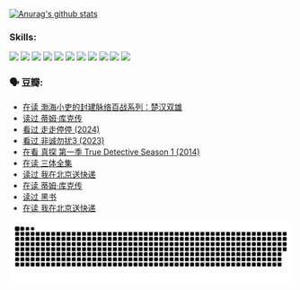 
[![Anurag's github stats](https://github-readme-stats.vercel.app/api?username=w940853815)](https://github.com/anuraghazra/github-readme-stats)

### Skills:

<code><img height="32" src="https://cdn.jsdelivr.net/npm/simple-icons@v5/icons/python.svg"></code>
<code><img height="32" src="https://cdn.jsdelivr.net/npm/simple-icons@v5/icons/javascript.svg"></code>
<code><img height="32" src="https://cdn.jsdelivr.net/npm/simple-icons@v5/icons/django.svg"></code>
<code><img height="32" src="https://cdn.jsdelivr.net/npm/simple-icons@v5/icons/flask.svg"></code>
<code><img height="32" src="https://cdn.jsdelivr.net/npm/simple-icons@v5/icons/vuetify.svg"></code>
<code><img height="32" src="https://cdn.jsdelivr.net/npm/simple-icons@v5/icons/git.svg"></code>
<code><img height="32" src="https://cdn.jsdelivr.net/npm/simple-icons@v5/icons/docker.svg"></code>
<code><img height="32" src="https://cdn.jsdelivr.net/npm/simple-icons@v5/icons/postgresql.svg"></code>
<code><img height="32" src="https://cdn.jsdelivr.net/npm/simple-icons@v5/icons/elasticsearch.svg"></code>
<code><img height="32" src="https://cdn.jsdelivr.net/npm/simple-icons@v5/icons/macos.svg"></code>
<code><img height="32" src="https://cdn.jsdelivr.net/npm/simple-icons@v5/icons/linux.svg"></code>

### 🗣 豆瓣:

<!-- DOUBAN-ACTIVITIES:START -->
- [在读 渤海小吏的封建脉络百战系列：楚汉双雄](https://www.douban.com/people/136069238/status/4700950146/?_i=24807383)
- [读过 蒂姆·库克传](https://www.douban.com/people/136069238/status/4700949869/?_i=24807383)
- [看过 走走停停‎ (2024)](https://www.douban.com/people/136069238/status/4684430230/?_i=24807383)
- [看过 非诚勿扰3‎ (2023)](https://www.douban.com/people/136069238/status/4676324100/?_i=24807383)
- [在看 真探 第一季 True Detective Season 1‎ (2014)](https://www.douban.com/people/136069238/status/4673382852/?_i=24807383)
- [在读 三体全集](https://www.douban.com/people/136069238/status/4672842521/?_i=24807383)
- [读过 我在北京送快递](https://www.douban.com/people/136069238/status/4672842036/?_i=24807383)
- [在读 蒂姆·库克传](https://www.douban.com/people/136069238/status/4663517053/?_i=24807383)
- [读过 黑书](https://www.douban.com/people/136069238/status/4663516022/?_i=24807383)
- [在读 我在北京送快递](https://www.douban.com/people/136069238/status/4658098365/?_i=24807383)
<!-- DOUBAN-ACTIVITIES:END -->


![Snake animation](https://raw.githubusercontent.com/w940853815/w940853815/output/github-contribution-grid-snake.svg)

<!--
**w940853815/w940853815** is a ✨ _special_ ✨ repository because its `README.md` (this file) appears on your GitHub profile.

Here are some ideas to get you started:

- 🔭 I’m currently working on ...
- 🌱 I’m currently learning ...
- 👯 I’m looking to collaborate on ...
- 🤔 I’m looking for help with ...
- 💬 Ask me about ...
- 📫 How to reach me: ...
- 😄 Pronouns: ...
- ⚡ Fun fact: ...
-->
